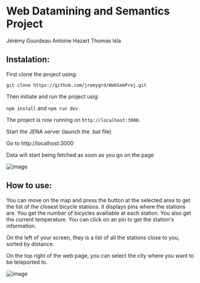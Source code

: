 # Web Datamining and Semantics Project
Jérémy Gourdeau
Antoine Hazart
Thomas Isla

## Instalation:

First clone the project using:

```git clone https://github.com/jremygrd/WebSemProj.git```

Then initiate and run the project usig: 

```npm install```
and
```npm run dev```

The project is now running on ```http://localhost:3000```.

Start the JENA server (launch the .bat file)

Go to http://localhost:3000

Data will start being fetched as soon as you go on the page

![image](https://user-images.githubusercontent.com/73878811/112719104-4fb10680-8ef7-11eb-8d20-a68a162208de.png)

## How to use:

You can move on the map and press the button at the selected area to get the list of the closest bicycle stations. it displays pins where the stations are.
You get the number of bicycles availiable at each station. You also get the current temperature. 
You can click on an pin to get the station's information.

On the left of your screen, they is a list of all the stations close to you, sorted by distance. 

On the top right of the web page, you can select the city where you want to be teleported to. 

![image](https://user-images.githubusercontent.com/73878811/112719136-8edf5780-8ef7-11eb-8c69-38640672d1dc.png)
